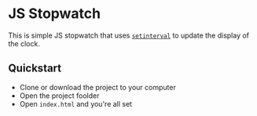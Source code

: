 # JS Stopwatch

This is simple JS stopwatch that uses [`setinterval`](https://developer.mozilla.org/en-US/docs/Web/API/WindowOrWorkerGlobalScope/setInterval) to update the display of the clock.

## Quickstart
- Clone or download the project to your computer
- Open the project foolder
- Open `index.html` and you're all set

